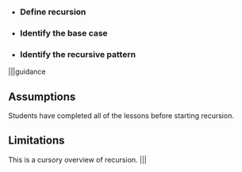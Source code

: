 * ### Define recursion
* ### Identify the base case
* ### Identify the recursive pattern

|||guidance
## Assumptions
Students have completed all of the lessons before starting recursion. 

## Limitations
This is a cursory overview of recursion.
|||
